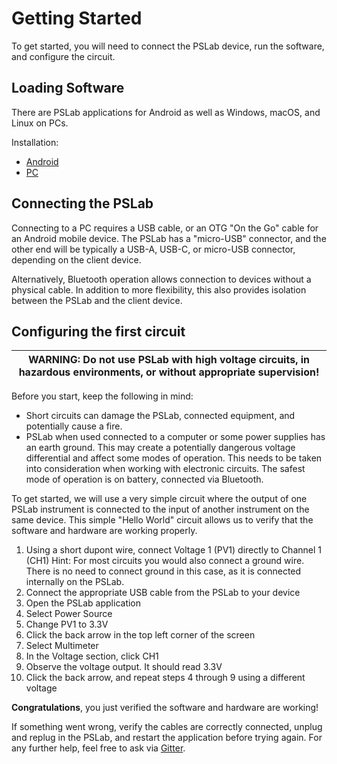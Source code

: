 Getting Started
==============

To get started, you will need to connect the PSLab device, run the software, and
configure the circuit.

## Loading Software

There are PSLab applications for Android as well as Windows, macOS, and Linux
on PCs. 

Installation:

- [Android](android/Readme)
- [PC](desktop/Readme)

## Connecting the PSLab

Connecting to a PC requires a USB cable, or an OTG "On the Go" cable for an
Android mobile device. The PSLab has a "micro-USB" connector, and the other end
will be typically a USB-A, USB-C, or micro-USB connector, depending on the
client device.

Alternatively, Bluetooth operation allows connection to devices without a
physical cable. In addition to more flexibility, this also provides isolation
between the PSLab and the client device.

## Configuring the first circuit

| **WARNING**: Do not use PSLab with high voltage circuits, in hazardous environments, or without appropriate supervision!  |
| --- |

Before you start, keep the following in mind:

- Short circuits can damage the PSLab, connected equipment, and potentially
  cause a fire.
- PSLab when used connected to a computer or some power supplies has an earth
  ground. This may create a potentially dangerous voltage differential and
  affect some modes of operation. This needs to be taken into consideration when
  working with electronic circuits. The safest mode of operation is on battery,
  connected via Bluetooth.

To get started, we will use a very simple circuit where the output of one PSLab
instrument is connected to the input of another instrument on the same device.
This simple "Hello World" circuit allows us to verify that the software and
hardware are working properly.

1. Using a short dupont wire, connect Voltage 1 (PV1) directly to Channel 1 (CH1)
   Hint: For most circuits you would also connect a ground wire. There is no
   need to connect ground in this case, as it is connected internally on the
   PSLab.
2. Connect the appropriate USB cable from the PSLab to your device
3. Open the PSLab application
4. Select Power Source
5. Change PV1 to 3.3V
6. Click the back arrow in the top left corner of the screen
7. Select Multimeter
8. In the Voltage section, click CH1
9. Observe the voltage output. It should read 3.3V
10. Click the back arrow, and repeat steps 4 through 9 using a different voltage

**Congratulations**, you just verified the software and hardware are working!

If something went wrong, verify the cables are correctly connected, unplug and
replug in the PSLab, and restart the application before trying again. For any
further help, feel free to ask via [Gitter](https://gitter.im/fossasia/pslab).
